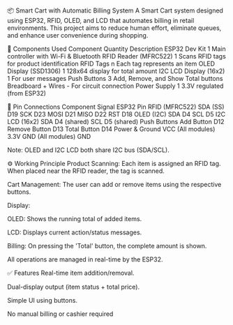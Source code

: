 
📦 Smart Cart with Automatic Billing System
A Smart Cart system designed using ESP32, RFID, OLED, and LCD that automates billing in retail environments. This project aims to reduce human effort, eliminate queues, and enhance user convenience during shopping.

🔧 Components Used
Component	Quantity	Description
ESP32 Dev Kit	1	Main controller with Wi-Fi & Bluetooth
RFID Reader (MFRC522)	1	Scans RFID tags for product identification
RFID Tags	n	Each tag represents an item
OLED Display (SSD1306)	1	128x64 display for total amount
I2C LCD Display (16x2)	1	For user messages
Push Buttons	3	Add, Remove, and Show Total buttons
Breadboard + Wires	-	For circuit connection
Power Supply	1	3.3V regulated (from ESP32)

🔌 Pin Connections
Component	Signal	ESP32 Pin
RFID (MFRC522)	SDA (SS)	D19
SCK	D23
MOSI	D21
MISO	D22
RST	D18
OLED (I2C)	SDA	D4
SCL	D5
I2C LCD (16x2)	SDA	D4 (shared)
SCL	D5 (shared)
Push Buttons	Add Button	D12
Remove Button	D13
Total Button	D14
Power & Ground	VCC (All modules)	3.3V
GND (All modules)	GND

Note: OLED and I2C LCD both share I2C bus (SDA/SCL).

⚙️ Working Principle
Product Scanning: Each item is assigned an RFID tag. When placed near the RFID reader, the tag is scanned.

Cart Management: The user can add or remove items using the respective buttons.

Display:

OLED: Shows the running total of added items.

LCD: Displays current action/status messages.

Billing: On pressing the 'Total' button, the complete amount is shown.

All operations are managed in real-time by the ESP32.

✅ Features
Real-time item addition/removal.

Dual-display output (item status + total price).

Simple UI using buttons.

No manual billing or cashier required
